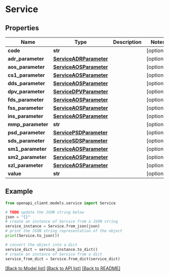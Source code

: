 # Service


## Properties

Name | Type | Description | Notes
------------ | ------------- | ------------- | -------------
**code** | **str** |  | [optional] 
**adr_parameter** | [**ServiceADRParameter**](ServiceADRParameter.md) |  | [optional] 
**aos_parameter** | [**ServiceAOSParameter**](ServiceAOSParameter.md) |  | [optional] 
**cs1_parameter** | [**ServiceAOSParameter**](ServiceAOSParameter.md) |  | [optional] 
**dds_parameter** | [**ServiceAOSParameter**](ServiceAOSParameter.md) |  | [optional] 
**dpv_parameter** | [**ServiceDPVParameter**](ServiceDPVParameter.md) |  | [optional] 
**fds_parameter** | [**ServiceAOSParameter**](ServiceAOSParameter.md) |  | [optional] 
**fss_parameter** | [**ServiceAOSParameter**](ServiceAOSParameter.md) |  | [optional] 
**ins_parameter** | [**ServiceAOSParameter**](ServiceAOSParameter.md) |  | [optional] 
**mmp_parameter** | **str** |  | [optional] 
**psd_parameter** | [**ServicePSDParameter**](ServicePSDParameter.md) |  | [optional] 
**sds_parameter** | [**ServiceSDSParameter**](ServiceSDSParameter.md) |  | [optional] 
**sm1_parameter** | [**ServiceAOSParameter**](ServiceAOSParameter.md) |  | [optional] 
**sm2_parameter** | [**ServiceAOSParameter**](ServiceAOSParameter.md) |  | [optional] 
**szl_parameter** | [**ServiceAOSParameter**](ServiceAOSParameter.md) |  | [optional] 
**value** | **str** |  | [optional] 

## Example

```python
from openapi_client.models.service import Service

# TODO update the JSON string below
json = "{}"
# create an instance of Service from a JSON string
service_instance = Service.from_json(json)
# print the JSON string representation of the object
print(Service.to_json())

# convert the object into a dict
service_dict = service_instance.to_dict()
# create an instance of Service from a dict
service_from_dict = Service.from_dict(service_dict)
```
[[Back to Model list]](../README.md#documentation-for-models) [[Back to API list]](../README.md#documentation-for-api-endpoints) [[Back to README]](../README.md)


